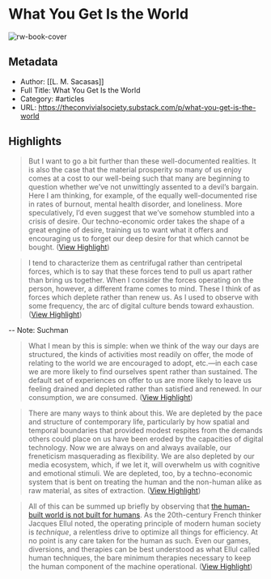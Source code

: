 # What You Get Is the World

![rw-book-cover](https://substackcdn.com/image/fetch/w_1200,h_600,c_limit,f_jpg,q_auto:good,fl_progressive:steep/https%3A%2F%2Fbucketeer-e05bbc84-baa3-437e-9518-adb32be77984.s3.amazonaws.com%2Fpublic%2Fimages%2F074c6296-3c12-4a3c-9097-567ac92907be_256x256.png)

## Metadata
- Author: [[L. M. Sacasas]]
- Full Title: What You Get Is the World
- Category: #articles
- URL: https://theconvivialsociety.substack.com/p/what-you-get-is-the-world

## Highlights

> But I want to go a bit further than these well-documented realities. It is also the case that the material prosperity so many of us enjoy comes at a cost to our well-being such that many are beginning to question whether we’ve not unwittingly assented to a devil’s bargain. Here I am thinking, for example, of the equally well-documented rise in rates of burnout, mental health disorder, and loneliness. More speculatively, I’d even suggest that we’ve somehow stumbled into a crisis of desire. Our techno-economic order takes the shape of a great engine of desire, training us to want what it offers and encouraging us to forget our deep desire for that which cannot be bought. ([View Highlight](https://read.readwise.io/read/01gt16gqag683hbt1zj2bbhrmf))


> I tend to characterize them as centrifugal rather than centripetal forces, which is to say that these forces tend to pull us apart rather than bring us together. When I consider the forces operating on the person, however, a different frame comes to mind. These I think of as forces which deplete rather than renew us. As I used to observe with some frequency, the arc of digital culture bends toward exhaustion. ([View Highlight](https://read.readwise.io/read/01gt16h5qyfggnbxhjxgxppax1))

-- Note: Suchman


> What I mean by this is simple: when we think of the way our days are structured, the kinds of activities most readily on offer, the mode of relating to the world we are encouraged to adopt, etc.—in each case we are more likely to find ourselves spent rather than sustained. The default set of experiences on offer to us are more likely to leave us feeling drained and depleted rather than satisfied and renewed. In our consumption, we are consumed. ([View Highlight](https://read.readwise.io/read/01gt16hedqe0dde7rgyfkha0eh))


> There are many ways to think about this. We are depleted by the pace and structure of contemporary life, particularly by how spatial and temporal boundaries that provided modest respites from the demands others could place on us have been eroded by the capacities of digital technology. Now we are always on and always available, our freneticism masquerading as flexibility. We are also depleted by our media ecosystem, which, if we let it, will overwhelm us with cognitive and emotional stimuli. We are depleted, too, by a techno-economic system that is bent on treating the human and the non-human alike as raw material, as sites of extraction. ([View Highlight](https://read.readwise.io/read/01gt16hwsh9afp0114bn4nbn5v))


> All of this can be summed up briefly by observing that [the human-built world is not built for humans](https://theconvivialsociety.substack.com/p/the-human-built-world-is-not-built). As the 20th-century French thinker Jacques Ellul noted, the operating principle of modern human society is *technique*, a relentless drive to optimize all things for efficiency. At no point is any care taken for the human as such. Even our games, diversions, and therapies can be best understood as what Ellul called human techniques, the bare minimum therapies necessary to keep the human component of the machine operational. ([View Highlight](https://read.readwise.io/read/01gt16hy32hfdrw59jn20bwz67))

